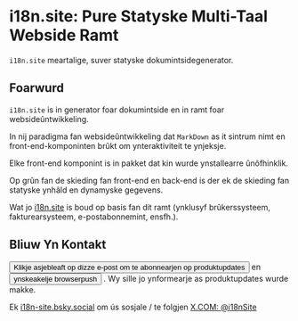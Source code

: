 # i18n.site: Pure Statyske Multi-Taal Webside Ramt

`i18n.site` meartalige, suver statyske dokumintsidegenerator.

## Foarwurd

`i18n.site` is in generator foar dokumintside en in ramt foar websideûntwikkeling.

In nij paradigma fan websideûntwikkeling dat `MarkDown` as it sintrum nimt en front-end-komponinten brûkt om ynteraktiviteit te ynjeksje.

Elke front-end komponint is in pakket dat kin wurde ynstallearre ûnôfhinklik.

Op grûn fan de skieding fan front-end en back-end is der ek de skieding fan statyske ynhâld en dynamyske gegevens.

Wat jo [i18n.site](/) is boud op basis fan dit ramt (ynklusyf brûkerssysteem, fakturearsysteem, e-postabonnemint, ensfh.).

## Bliuw Yn Kontakt

<button onclick="mailsub()">Klikje asjebleaft op dizze e-post om te abonnearjen op produktupdates</button> en <button onclick="webpush()">ynskeakelje browserpush</button> . Wy sille jo ynformearje as produktupdates wurde makke.

Ek [i18n-site.bsky.social](https://bsky.app/profile/i18n-site.bsky.social) om ús sosjale / te folgjen [X.COM: @i18nSite](https://x.com/i18nSite)